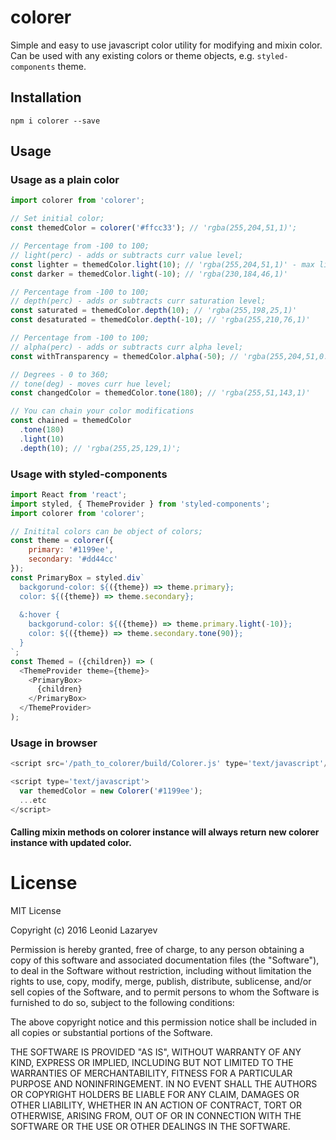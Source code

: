 # colorer

Simple and easy to use javascript color utility for modifying and mixin color. Can be used with any existing colors or theme objects, e.g. `styled-components` theme.

## Installation

`npm i colorer --save`

## Usage

### Usage as a plain color

````javascript
import colorer from 'colorer';

// Set initial color;
const themedColor = colorer('#ffcc33'); // 'rgba(255,204,51,1)';

// Percentage from -100 to 100;
// light(perc) - adds or subtracts curr value level;
const lighter = themedColor.light(10); // 'rgba(255,204,51,1)' - max light range
const darker = themedColor.light(-10); // 'rgba(230,184,46,1)'

// Percentage from -100 to 100;
// depth(perc) - adds or subtracts curr saturation level;
const saturated = themedColor.depth(10); // 'rgba(255,198,25,1)'
const desaturated = themedColor.depth(-10); // 'rgba(255,210,76,1)'

// Percentage from -100 to 100;
// alpha(perc) - adds or subtracts curr alpha level;
const withTransparency = themedColor.alpha(-50); // 'rgba(255,204,51,0.5)';

// Degrees - 0 to 360;
// tone(deg) - moves curr hue level;
const changedColor = themedColor.tone(180); // 'rgba(255,51,143,1)'

// You can chain your color modifications
const chained = themedColor
  .tone(180)
  .light(10)
  .depth(10); // 'rgba(255,25,129,1)';

````
### Usage with styled-components

````javascript
import React from 'react';
import styled, { ThemeProvider } from 'styled-components';
import colorer from 'colorer';

// Initital colors can be object of colors;
const theme = colorer({
    primary: '#1199ee',
    secondary: '#dd44cc'
});
const PrimaryBox = styled.div`
  backgorund-color: ${({theme}) => theme.primary};
  color: ${({theme}) => theme.secondary};
  
  &:hover {
    backgorund-color: ${({theme}) => theme.primary.light(-10)};
    color: ${({theme}) => theme.secondary.tone(90)};
  }
`;
const Themed = ({children}) => (
  <ThemeProvider theme={theme}>
    <PrimaryBox>
      {children}
    </PrimaryBox>
  </ThemeProvider>
);

````
### Usage in browser

````javascript
<script src='/path_to_colorer/build/Colorer.js' type='text/javascript'/>;

<script type='text/javascript'>
  var themedColor = new Colorer('#1199ee');
  ...etc
</script>
````

#### Calling mixin methods on colorer instance will always return new colorer instance with updated color.

# License

MIT License

Copyright (c) 2016 Leonid Lazaryev

Permission is hereby granted, free of charge, to any person obtaining a copy
of this software and associated documentation files (the "Software"), to deal
in the Software without restriction, including without limitation the rights
to use, copy, modify, merge, publish, distribute, sublicense, and/or sell
copies of the Software, and to permit persons to whom the Software is
furnished to do so, subject to the following conditions:

The above copyright notice and this permission notice shall be included in all
copies or substantial portions of the Software.

THE SOFTWARE IS PROVIDED "AS IS", WITHOUT WARRANTY OF ANY KIND, EXPRESS OR
IMPLIED, INCLUDING BUT NOT LIMITED TO THE WARRANTIES OF MERCHANTABILITY,
FITNESS FOR A PARTICULAR PURPOSE AND NONINFRINGEMENT. IN NO EVENT SHALL THE
AUTHORS OR COPYRIGHT HOLDERS BE LIABLE FOR ANY CLAIM, DAMAGES OR OTHER
LIABILITY, WHETHER IN AN ACTION OF CONTRACT, TORT OR OTHERWISE, ARISING FROM,
OUT OF OR IN CONNECTION WITH THE SOFTWARE OR THE USE OR OTHER DEALINGS IN THE
SOFTWARE.

